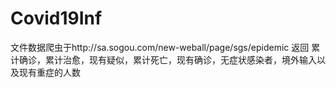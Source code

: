 # Covid19Inf
文件数据爬虫于http://sa.sogou.com/new-weball/page/sgs/epidemic
返回 累计确诊，累计治愈，现有疑似，累计死亡，现有确诊，无症状感染者，境外输入以及现有重症的人数